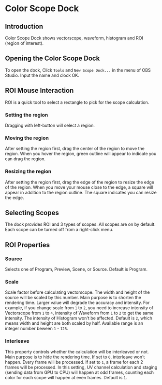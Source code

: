# Color Scope Dock

## Introduction

Color Scope Dock shows vectorscope, waveform, histogram and ROI (region of interest).

## Opening the Color Scope Dock

To open the dock,
Click `Tools` and `New Scope Dock...` in the menu of OBS Studio.
Input the name and clock OK.

## ROI Mouse Interaction

ROI is a quick tool to select a rectangle to pick for the scope calculation.

### Setting the region

Dragging with left-button will select a region.

### Moving the region

After setting the region first,
drag the center of the region to move the region.
When you hover the region, green outline will appear to indicate you can drag the region.

### Resizing the region

After setting the region first,
drag the edge of the region to resize the edge of the region.
When you move your mouse close to the edge, a square will appear in addition to the region outline. The square indicates you can resize the edge.

## Selecting Scopes
The dock provides ROI and 3 types of scopes.
All scopes are on by default.
Each scope can be turned off from a right-click menu.

## ROI Properties

### Source

Selects one of Program, Preview, Scene, or Source.
Default is Program.

### Scale

Scale factor before calculating vectorscope.
The width and height of the source will be scaled by this number.
Main purpose is to shorten the rendering time.
Larger value will degrade the accuracy and intensity.
For example, if you change scale from `1` to `2`, you need to increase intensity of Vectorscope from `1` to `4`, intensity of Waveform from `1` to `2` to get the same intensity. The intensity of Histogram won't be affected.
Default is `2`, which means width and height are both scaled by half. Available range is an integer number beween `1` - `128`.

### Interleave

This property controls whether the calculation will be interleaved or not.
Main purpose is to hide the rendering time.
If set to `0`, interleave won't happen. Every frame will be processed.
If set to `1`, a frame for each 2 frames will be processed.
In this setting, UV channel calculation and staging (sending data from GPU to CPU) will happen at odd frames, counting each color for each scope will happen at even frames.
Default is `1`.
